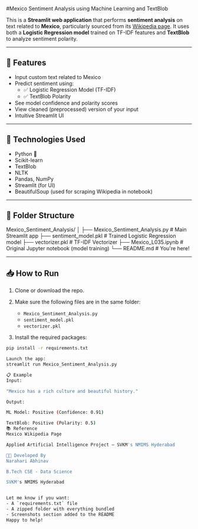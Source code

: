 #Mexico Sentiment Analysis using Machine Learning and TextBlob

This is a **Streamlit web application** that performs **sentiment analysis** on text related to **Mexico**, particularly sourced from its [Wikipedia page](https://en.wikipedia.org/wiki/Mexico). It uses both a **Logistic Regression model** trained on TF-IDF features and **TextBlob** to analyze sentiment polarity.

---

## 🚀 Features

- Input custom text related to Mexico
- Predict sentiment using:
  - ✅ Logistic Regression Model (TF-IDF)
  - ✅ TextBlob Polarity
- See model confidence and polarity scores
- View cleaned (preprocessed) version of your input
- Intuitive Streamlit UI

---

## 🧠 Technologies Used

- Python 🐍
- Scikit-learn
- TextBlob
- NLTK
- Pandas, NumPy
- Streamlit (for UI)
- BeautifulSoup (used for scraping Wikipedia in notebook)

---

## 📂 Folder Structure

Mexico_Sentiment_Analysis/ │ ├── Mexico_Sentiment_Analysis.py # Main Streamlit app ├── sentiment_model.pkl # Trained Logistic Regression model ├── vectorizer.pkl # TF-IDF Vectorizer ├── Mexico_L035.ipynb # Original Jupyter notebook (model training) └── README.md # You're here!


---

## 📥 How to Run

1. Clone or download the repo.
2. Make sure the following files are in the same folder:
   - `Mexico_Sentiment_Analysis.py`
   - `sentiment_model.pkl`
   - `vectorizer.pkl`

3. Install the required packages:
```bash
pip install -r requirements.txt

Launch the app:
streamlit run Mexico_Sentiment_Analysis.py

📋 Example
Input:

"Mexico has a rich culture and beautiful history."

Output:

ML Model: Positive (Confidence: 0.91)

TextBlob: Positive (Polarity: 0.5)
📚 Reference
Mexico Wikipedia Page

Applied Artificial Intelligence Project – SVKM's NMIMS Hyderabad

👨‍💻 Developed By
Narahari Abhinav

B.Tech CSE - Data Science

SVKM's NMIMS Hyderabad


Let me know if you want:
- A `requirements.txt` file
- A zipped folder with everything bundled
- Screenshots section added to the README  
Happy to help!
